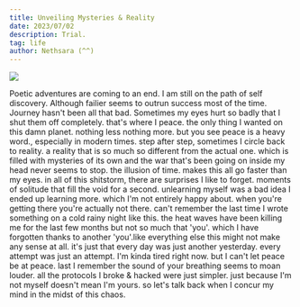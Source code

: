 ```yaml
---
title: Unveiling Mysteries & Reality
date: 2023/07/02
description: Trial.
tag: life
author: Nethsara (^^)
---
```



![](/images/a54bbf57.jpg)


Poetic adventures are coming to an end. I am still on the path of self discovery. Although failier seems to outrun success most of the time. Journey hasn't been all that bad. Sometimes my eyes hurt so badly that I shut them off completely. that's where I peace. the only thing I wanted on this damn planet. nothing less nothing more. but you see peace is a heavy word., especially in modern times. step after step, sometimes I circle back to reality. a reality that is so much so different from the actual one. which is filled with mysteries of its own and the war that's been going on inside my head never seems to stop. the illusion of time. makes this all go faster than my eyes. in all of this shitstorm, there are surprises I like to forget. moments of solitude that fill the void for a second. unlearning myself was a bad idea I ended up learning more. which I'm not entirely happy about. when you're getting there you're actually not there. can't remember the last time I wrote something on a cold rainy night like this. the heat waves have been killing me for the last few months but not so much that 'you'. which I have forgotten thanks to another 'you'.like everything else this might not make any sense at all. it's just that every day was just another yesterday. every attempt was just an attempt. I'm kinda tired right now. but I can't let peace be at peace. last I remember the sound of your breathing seems to moan louder. all the protocols I broke & hacked were just simpler. just because I'm not myself doesn't mean I'm yours. so let's talk back when I concur my mind in the midst of this chaos.
